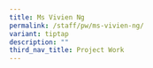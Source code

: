 ```yaml
---
title: Ms Vivien Ng
permalink: /staff/pw/ms-vivien-ng/
variant: tiptap
description: ""
third_nav_title: Project Work
---
```

